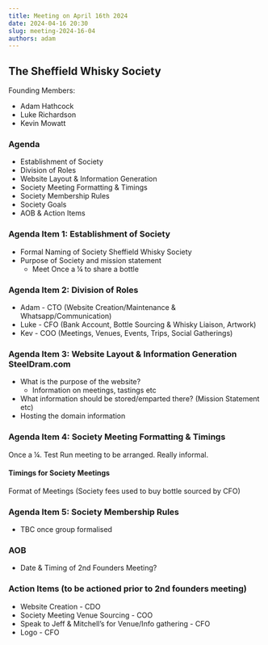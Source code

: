 ```yaml
---
title: Meeting on April 16th 2024
date: 2024-04-16 20:30
slug: meeting-2024-16-04
authors: adam
---
```


## The Sheffield Whisky Society

Founding Members:

- Adam Hathcock
- Luke Richardson
- Kevin Mowatt

### Agenda

- Establishment of Society
- Division of Roles
- Website Layout & Information Generation
- Society Meeting Formatting & Timings
- Society Membership Rules
- Society Goals
- AOB & Action Items

### Agenda Item 1: Establishment of Society

- Formal Naming of Society   Sheffield Whisky Society
- Purpose of Society and mission statement
  - Meet Once a ¼ to share a bottle

### Agenda Item 2: Division of Roles

- Adam - CTO (Website Creation/Maintenance & Whatsapp/Communication)
- Luke - CFO (Bank Account, Bottle Sourcing & Whisky Liaison, Artwork)
- Kev - COO (Meetings, Venues, Events, Trips, Social Gatherings)

### Agenda Item 3: Website Layout & Information Generation     SteelDram.com

- What is the purpose of the website?
  - Information on meetings, tastings etc
- What information should be stored/emparted there? (Mission Statement etc)
- Hosting the domain information

### Agenda Item 4: Society Meeting Formatting & Timings

Once a ¼. Test Run meeting to be arranged. Really informal.

#### Timings for Society Meetings

Format of Meetings (Society fees used to buy bottle sourced by CFO)

### Agenda Item 5: Society Membership Rules

- TBC once group formalised

### AOB

- Date & Timing of 2nd Founders Meeting?

### Action Items (to be actioned prior to 2nd founders meeting)

- Website Creation - CDO
- Society Meeting Venue Sourcing - COO
- Speak to Jeff & Mitchell’s for Venue/Info gathering - CFO
- Logo - CFO

